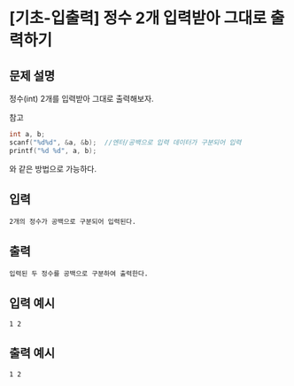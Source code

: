 # [기초-입출력] 정수 2개 입력받아 그대로 출력하기

## 문제 설명
정수(int) 2개를 입력받아 그대로 출력해보자.

참고
```c
int a, b;
scanf("%d%d", &a, &b);  //엔터/공백으로 입력 데이터가 구분되어 입력
printf("%d %d", a, b);
```
와 같은 방법으로 가능하다.

## 입력
	2개의 정수가 공백으로 구분되어 입력된다.
## 출력
	입력된 두 정수를 공백으로 구분하여 출력한다.

## 입력 예시
	1 2
## 출력 예시
	1 2